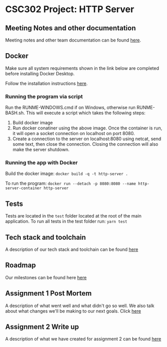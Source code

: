 # CSC302 Project: HTTP Server

## Meeting Notes and other documentation
Meeting notes and other team documentation can be found [here](https://iridescent-surfboard-2a5.notion.site/CSC302-d42d0b71c4e04369a2cfef3f5ea589db).

## Docker
Make sure all system requirements shown in the link below are completed before installing Docker Desktop.

Follow the installation instructions [here](https://docs.docker.com/get-docker/).

### Running the program via script
Run the RUNME-WINDOWS.cmd if on Windows, otherwise run RUNME-BASH.sh.
This will execute a script which takes the following steps:
1. Build docker image
2. Run docker conatiner using the above image. Once the container is run, it will open a socket connection on localhost on port 8080.
3. Create a connection to the server on localhost:8080 using netcat, send some text, then close the connection. Closing the connection will also make the server shutdown.

### Running the app with Docker
Build the docker image:
`docker build -q -t http-server .`

To run the program:
`docker run --detach -p 8080:8080 --name http-server-container http-server`

## Tests
Tests are located in the `test` folder located at the root of the main application. To run all tests in the test folder run:
`yarn test`

## Tech stack and toolchain 
A description of our tech stack and toolchain can be found [here](https://github.com/Olivia-li/http-server/wiki/Tech-stack-and-toolchain)

## Roadmap
Our milestones can be found here [here](https://github.com/Olivia-li/http-server/wiki/Roadmap)

## Assignment 1 Post Mortem
A description of what went well and what didn't go so well. We also talk about what changes we'll be making to our next goals. Click [here](https://github.com/Olivia-li/http-server/wiki/Assignment-1-Post-Mortem)

## Assignment 2 Write up 
A description of what we have created for assignment 2 can be found [here](https://github.com/Olivia-li/http-server/wiki/Assignment-2-Features)


